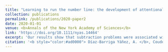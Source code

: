 ```yaml
---
title: "Learning to run the number line: the development of attentional shifts during single‐digit arithmetic"
collection: publications
permalink: /publications/2020-paper2
date: 2020-01-01
venue: <b>Annals of the New York Academy of Sciences</b>
link: 'https://doi.org/10.1111/nyas.14464'
excerpt: 'Our results show that subtraction problems were associated with a leftward bias by the fifth grade, such that problem solving was facilitated when the second operand was in the left visual field. We also found that children can associate addition problems with the right side of space by the fourth grade'
citation: '<b style="color:#ad0000"> Díaz-Barriga Yáñez, A. </b>, Couderec, A., Longo, L., Merchie, A., Chesnokova, H., Langlois, E., Thevenot, C., & Prado, J. (2023). &quot;Learning to run the number line: the development of attentional shifts during single-digit arithmetic. &quot;<i>Annals of the New York Academy of Sciences</i>, 234.https://doi.org/10.1111/nyas.14464'
---
```

